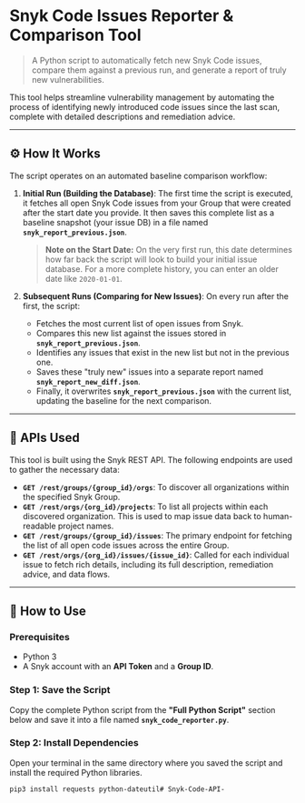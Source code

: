 # Snyk Code Issues Reporter & Comparison Tool

> A Python script to automatically fetch new Snyk Code issues, compare them against a previous run, and generate a report of truly new vulnerabilities.

This tool helps streamline vulnerability management by automating the process of identifying newly introduced code issues since the last scan, complete with detailed descriptions and remediation advice.

---

## ⚙️ How It Works

The script operates on an automated baseline comparison workflow:

1.  **Initial Run (Building the Database)**: The first time the script is executed, it fetches all open Snyk Code issues from your Group that were created after the start date you provide. It then saves this complete list as a baseline snapshot (your issue DB) in a file named **`snyk_report_previous.json`**.

    > **Note on the Start Date:** On the very first run, this date determines how far back the script will look to build your initial issue database. For a more complete history, you can enter an older date like `2020-01-01`.

2.  **Subsequent Runs (Comparing for New Issues)**: On every run after the first, the script:
    * Fetches the most current list of open issues from Snyk.
    * Compares this new list against the issues stored in **`snyk_report_previous.json`**.
    * Identifies any issues that exist in the new list but not in the previous one.
    * Saves these "truly new" issues into a separate report named **`snyk_report_new_diff.json`**.
    * Finally, it overwrites **`snyk_report_previous.json`** with the current list, updating the baseline for the next comparison.

---

## 🔌 APIs Used

This tool is built using the Snyk REST API. The following endpoints are used to gather the necessary data:

* **`GET /rest/groups/{group_id}/orgs`**: To discover all organizations within the specified Snyk Group.
* **`GET /rest/orgs/{org_id}/projects`**: To list all projects within each discovered organization. This is used to map issue data back to human-readable project names.
* **`GET /rest/groups/{group_id}/issues`**: The primary endpoint for fetching the list of all open code issues across the entire Group.
* **`GET /rest/orgs/{org_id}/issues/{issue_id}`**: Called for each individual issue to fetch rich details, including its full description, remediation advice, and data flows.

---

## 🚀 How to Use

### Prerequisites

* Python 3
* A Snyk account with an **API Token** and a **Group ID**.

### Step 1: Save the Script

Copy the complete Python script from the **"Full Python Script"** section below and save it into a file named **`snyk_code_reporter.py`**.

### Step 2: Install Dependencies

Open your terminal in the same directory where you saved the script and install the required Python libraries.

```shell
pip3 install requests python-dateutil# Snyk-Code-API-
